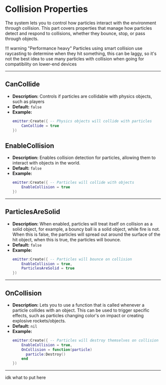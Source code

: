 # Collision Properties

The system lets you to control how particles interact with the environment through collision. This part covers properties that manage how particles detect and respond to collisions, whether they bounce, stop, or pass through objects.

!!! warning "Performance heavy"
    Particles using smart collision use raycasting to determine when they hit something, this can be laggy, so it's not the best idea to use many particles with collision when going for compatibility on lower-end devices

---

## **CanCollide**

- **Description:** Controls if particles are collidable with physics objects, such as players
- **Default:** `false`
- **Example:**
  ```lua
  emitter:Create({ -- Physics objects will collide with particles
      CanCollide = true
  })
  ```

## **EnableCollision**

- **Description:** Enables collision detection for particles, allowing them to interact with objects in the world.
- **Default:** `false`
- **Example:**
  ```lua
  emitter:Create({ -- Particles will collide with objects
      EnableCollision = true
  })
  ```

---

## **ParticlesAreSolid**

- **Description:** When enabled, particles will treat itself on collision as a solid object, for example, a bouncy ball is a solid object, while fire is not. When this is false, the particles will spread out around the surface of the hit object, when this is true, the particles will bounce.
- **Default:** `false`
- **Example:**
  ```lua
  emitter:Create({ -- Particles will bounce on collision
      EnableCollision = true,
      ParticlesAreSolid = true
  })
  ```

---

## **OnCollision**

- **Description:** Lets you to use a function that is called whenever a particle collides with an object. This can be used to trigger specific effects, such as particles changing color's on impact or creating explosive rockets/objects.
- **Default:** `nil`
- **Example:**
  ```lua
  emitter:Create({ -- Particles will destroy themselves on collision
      EnableCollision = true,
      OnCollision = function(particle)
        particle:Destroy()
      end
  })
  ```

---

idk what to put here
